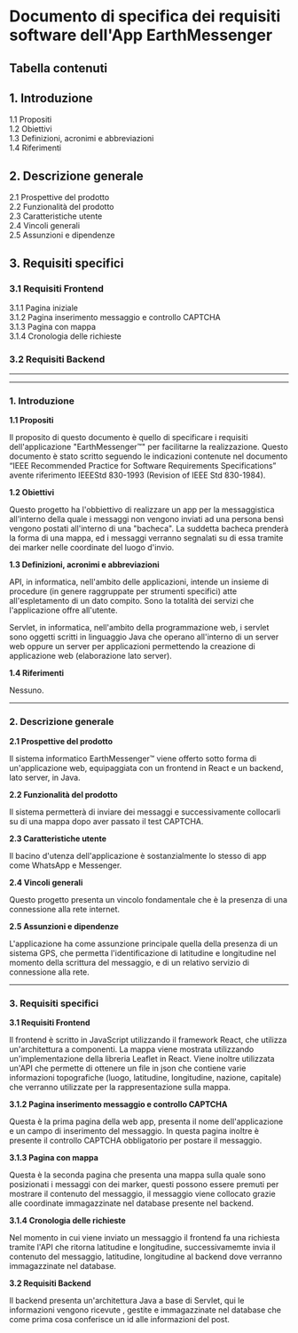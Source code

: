 
Documento di specifica dei requisiti software dell'App EarthMessenger
=======

Tabella contenuti
-----------
## 1. Introduzione
   1.1 Propositi  
   1.2 Obiettivi  
   1.3 Definizioni, acronimi e abbreviazioni  
   1.4 Riferimenti
## 2. Descrizione generale
  2.1 Prospettive del prodotto  
  2.2 Funzionalità del prodotto  
  2.3 Caratteristiche utente  
  2.4 Vincoli generali  
  2.5 Assunzioni e dipendenze
## 3. Requisiti specifici
  ### 3.1 Requisiti Frontend    
  3.1.1 Pagina iniziale  
  3.1.2 Pagina inserimento messaggio e controllo CAPTCHA  
  3.1.3 Pagina con mappa  
  3.1.4 Cronologia delle richieste
### 3.2 Requisiti Backend

---
---

### 1. Introduzione

   **1.1 Propositi**

   Il proposito di questo documento è quello di specificare i requisiti dell'applicazione "EarthMessenger™️" per facilitarne la realizzazione.
	Questo documento è stato scritto seguendo le indicazioni contenute nel documento 	“IEEE Recommended Practice for Software Requirements Specifications” avente 	riferimento IEEEStd 830-1993 (Revision of IEEE Std 830-1984).

   **1.2 Obiettivi**

   Questo progetto ha l'obbiettivo di realizzare un app per la messaggistica all'interno della quale i messaggi non vengono inviati ad una persona bensì vengono postati all'interno di una "bacheca".
   La suddetta bacheca prenderà la forma di una mappa, ed i messaggi verranno segnalati su di essa tramite dei marker nelle coordinate del luogo d'invio.

   **1.3 Definizioni, acronimi e abbreviazioni**

   API, in informatica, nell'ambito delle applicazioni, intende un insieme di procedure (in genere raggruppate per strumenti specifici) atte all'espletamento di un dato compito. Sono la totalità dei servizi che l'applicazione offre all'utente. 

   Servlet, in informatica, nell'ambito della programmazione web, i servlet sono oggetti scritti in linguaggio Java che operano all'interno di un server web oppure un server per applicazioni permettendo la creazione di applicazione web (elaborazione lato server).  	

   **1.4 Riferimenti**
   
   Nessuno.

---
### 2. Descrizione generale

   **2.1 Prospettive del prodotto**
	
   Il sistema informatico EarthMessenger™️ viene offerto sotto forma di un'applicazione web, equipaggiata con un frontend in React e un backend, lato server, in Java.

   **2.2 Funzionalità del prodotto**

   Il sistema permetterà di inviare dei messaggi e successivamente collocarli su di una mappa dopo aver passato il test CAPTCHA.

   **2.3 Caratteristiche utente**
	
   Il bacino d'utenza dell'applicazione è sostanzialmente lo stesso di app come WhatsApp e Messenger.

   **2.4 Vincoli generali**

   Questo progetto presenta un vincolo fondamentale che è la presenza di una connessione alla rete internet.

   **2.5 Assunzioni e dipendenze**

   L'applicazione ha come assunzione principale quella della presenza di un sistema GPS, che permetta l'identificazione di latitudine e longitudine nel momento della scrittura del messaggio, e di un relativo servizio di connessione alla rete.   
	
   ---
### 3. Requisiti specifici

   **3.1 Requisiti Frontend**

   Il frontend è scritto in JavaScript utilizzando il framework React, che utilizza un'architettura a componenti. La mappa viene mostrata utilizzando un'implementazione della libreria Leaflet in React. Viene inoltre utilizzata un'API che permette di ottenere un file in json che contiene varie informazioni topografiche (luogo, latitudine, longitudine, nazione, capitale) che verranno utilizzate per la rappresentazione sulla mappa.

   **3.1.2 Pagina inserimento messaggio e controllo CAPTCHA**

   Questa è la prima pagina della web app, presenta il nome dell'applicazione e un campo di inserimento del messaggio.
   In questa pagina inoltre è presente il controllo CAPTCHA obbligatorio per postare il messaggio. 

   **3.1.3 Pagina con mappa**

   Questa è la seconda pagina che presenta una mappa sulla quale sono posizionati i messaggi con dei marker, questi possono essere premuti per mostrare il contenuto del messaggio, il messaggio viene collocato grazie alle coordinate immagazzinate nel database presente nel backend.

   **3.1.4 Cronologia delle richieste**

   Nel momento in cui viene inviato un messaggio il frontend fa una richiesta tramite l'API che ritorna latitudine e longitudine, successivamemte invia il contenuto del messaggio, latitudine, longitudine al backend dove verranno immagazzinate nel database.  

   **3.2 Requisiti Backend**

   Il backend presenta un'architettura Java a base di Servlet, qui le informazioni vengono ricevute , gestite e immagazzinate nel database che come prima cosa conferisce un id alle informazioni del post.
